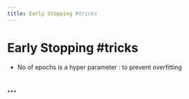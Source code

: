 ```yaml
---
title: Early Stopping #tricks
---
```


# Early Stopping #tricks
- No of epochs is a hyper parameter : to prevent overfitting

## …


















































